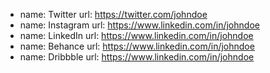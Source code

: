   - name: Twitter
    url: https://twitter.com/johndoe
  - name: Instagram
    url: https://www.linkedin.com/in/johndoe
  - name: LinkedIn
    url: https://www.linkedin.com/in/johndoe
  - name: Behance
    url: https://www.linkedin.com/in/johndoe
  - name: Dribbble
    url: https://www.linkedin.com/in/johndoe
